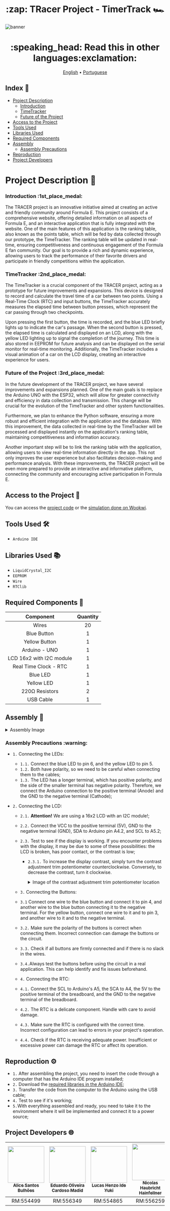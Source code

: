 <h1 align="center">:zap: TRacer Project - TimerTrack 🏎</h1> 

![banner](https://github.com/L-A-N-E/CP2_Edge_1SEM/assets/153787379/132308ff-27a0-45e7-8323-80d9103f2390)

<h1 align="center"> :speaking_head: Read this in other languages:exclamation:</h1>

<p align="center">
<a href="README-en.md" align="center">English</a> •
<a href="README.md" align="center">Portuguese</a> 
</p>
  
## Index :memo:

* [Project Description](#project-description-memo)
   * [Introduction](#introduction-1st_place_medal)
   * [TimeTracker](#timetracker-2nd_place_medal)
   * [Future of the Project](#future-of-the-project-3rd_place_medal)
* [Access to the Project](#access-to-the-project-file_folder)
* [Tools Used](#tools-used-hammer_and_wrench)
* [Libraries Used](#libraries-used-books)
* [Required Components](#required-components-toolbox)
* [Assembly](#assembly-wrench)
   * [Assembly Precautions](#assembly-precautions-warning)
* [Reproduction](#reproduction-gear)
* [Project Developers](#project-developers-globe_with_meridians)

# Project Description :memo:

<h3>Introduction :1st_place_medal:</h3>
<p>
The TRACER project is an innovative initiative aimed at creating an active and friendly community around Formula E.
This project consists of a comprehensive website, offering detailed information on all aspects of Formula E,
and an interactive application that is fully integrated with the website. One of the main features of this
application is the ranking table, also known as the points table, which will be fed by data collected through
our prototype, the TimeTracker. The ranking table will be updated in real-time, ensuring competitiveness 
and continuous engagement of the Formula E fan community. Our goal is to provide a rich and dynamic experience,
allowing users to track the performance of their favorite drivers and participate in friendly competitions within
the application.
</p>

<h3>TimeTracker :2nd_place_medal:</h3>
<p>
The TimeTracker is a crucial component of the TRACER project, acting as a prototype for future improvements
and expansions. This device is designed to record and calculate the travel time of a car between two points.
Using a Real-Time Clock (RTC) and input buttons, the TimeTracker accurately measures the elapsed time between
button presses, which represent the car passing through two checkpoints.
  
Upon pressing the first button, the time is recorded, and the blue LED briefly lights up to indicate the car's passage.
When the second button is pressed, the elapsed time is calculated and displayed on an LCD, along with the yellow
LED lighting up to signal the completion of the journey. This time is also stored in EEPROM for future analysis and
can be displayed on the serial monitor for real-time monitoring. Additionally, the TimeTracker includes a visual
animation of a car on the LCD display, creating an interactive experience for users.
</p>

<h3>Future of the Project :3rd_place_medal:</h3>
<p>
In the future development of the TRACER project, we have several improvements and expansions planned. One of the main
goals is to replace the Arduino UNO with the ESP32, which will allow for greater connectivity and efficiency in data
collection and transmission. This change will be crucial for the evolution of the TimeTracker and other system
functionalities.
  
Furthermore, we plan to enhance the Python software, ensuring a more robust and efficient integration with the
application and the database. With this improvement, the data collected in real-time by the TimeTracker will be
processed and displayed instantly on the application's ranking table, maintaining competitiveness and information
accuracy. 

Another important step will be to link the ranking table with the application, allowing users to view 
real-time information directly in the app. This not only improves the user experience but also facilitates
decision-making and performance analysis. With these improvements, the TRACER project will be even more prepared
to provide an interactive and informative platform, connecting the community and encouraging active 
participation in Formula E.

</p>

## Access to the Project :file_folder:

You can access the [project code](code/timer_tracker_en.cpp) or the [simulation done on Wookwi](https://wokwi.com/projects/400350008278588417).

## Tools Used :hammer_and_wrench:

- `Arduino IDE`

## Libraries Used :books:

- ``LiquidCrystal_I2C``
- ``EEPROM``
- ``Wire``
- ``RTClib``

## Required Components :toolbox:

|   Component    |  Quantity  |
|:--------------:|:----------:|
|      Wires     |     20     |
|   Blue Button   |     1      |
| Yellow Button  |     1      |
| Arduino - UNO  |     1      |
| LCD 16x2 with I2C module |     1      |
| Real Time Clock - RTC |     1     |
|    Blue LED    |     1     |
|  Yellow LED   |     1     |
| 220Ω Resistors |     2     |
|   USB Cable    |     1     |

## Assembly :wrench:

<details>
  <summary>Assembly Image</summary>
  <img src="https://github.com/L-A-N-E/Edge-TimerTrack/assets/163866552/934638a8-2f9f-4f49-be11-f24e9d5d6e1d"
    alt="assembly-image">
</details>

<h3>Assembly Precautions :warning:</h3>

- ``1.`` Connecting the LEDs:
   - ``1.1.`` Connect the blue LED to pin 6, and the yellow LED to pin 5.
   - ``1.2.`` Both have polarity, so we need to be careful when connecting them to the cables;
   - ``1.3.`` The LED has a longer terminal, which has positive polarity, and the side of the smaller
      terminal has negative polarity. Therefore, we connect the Arduino connection to the positive terminal
      (Anode) and the GND to the negative terminal (Cathode);

- ``2.`` Connecting the LCD:
  - ``2.1.`` **Attention!** We are using a 16x2 LCD with an I2C module!;
  - ``2.2.`` Connect the VCC to the positive terminal (5V), GND to the negative terminal (GND),
     SDA to Arduino pin A4.2, and SCL to A5.2;
  - ``2.3.`` Test to see if the display is working. If you encounter problems with the display,
     it may be due to some of these possibilities: the LCD is broken, has poor contact, or the contrast is low;
    - ``2.3.1.`` To increase the display contrast, simply turn the contrast adjustment trim potentiometer
       counterclockwise. Conversely, to decrease the contrast, turn it clockwise.

      <details>
        <summary>Image of the contrast adjustment trim potentiometer location</summary>
        <img src="https://github.com/L-A-N-E/CP2_Edge_1SEM/assets/101829188/50648d65-2402-4508-a47d-1d38bbf663e5"
          alt="DHT11 Terminals">
      </details>

  - ``3.`` Connecting the Buttons:
  - ``3.1`` Connect one wire to the blue button and connect it to pin 4, and another wire to the blue button connecting
    it to the negative terminal. For the yellow button, connect one wire to it and to pin 3,
    and another wire to it and to the negative terminal. 
  - ``3.2.`` Make sure the polarity of the buttons is correct when connecting them.
     Incorrect connection can damage the buttons or the circuit.
  - ``3.3.`` Check if all buttons are firmly connected and if there is no slack in the wires.
  - ``3.4.``Always test the buttons before using the circuit in a real application.
     This can help identify and fix issues beforehand.

  - ``4.`` Connecting the RTC:
  - ``4.1.`` Connect the SCL to Arduino's A5, the SCA to A4, the 5V to the positive terminal of the breadboard,
     and the GND to the negative terminal of the breadboard.
  - ``4.2.`` The RTC is a delicate component. Handle with care to avoid damage.
  - ``4.3.`` Make sure the RTC is configured with the correct time. Incorrect configuration can lead to errors
     in your project's operation.
  - ``4.4.`` Check if the RTC is receiving adequate power. Insufficient or excessive power can damage the RTC
     or affect its operation.

## Reproduction :gear:

- ``1.`` After assembling the project, you need to insert the code through a computer that has the Arduino IDE
   program installed;
- ``2.`` Download the [required libraries in the Arduino IDE](#libraries-used-books); 
- ``3.`` Transfer the code from the computer to the Arduino using the USB cable;
- ``4.`` Test to see if it's working;
- ``5.``With everything assembled and ready, you need to take it to the environment where it will be implemented
   and connect it to a power source;

## Project Developers :globe_with_meridians:

| [<img src="https://avatars.githubusercontent.com/u/101829188?v=4" width=115><br><sub>Alice Santos Bulhões</sub>](https://github.com/AliceSBulhoes) |  [<img src="https://avatars.githubusercontent.com/u/163866552?v=4" width=115><br><sub>Eduardo Oliveira Cardoso Madid</sub>](https://github.com/EduardoMadid) |  [<img src="https://media.licdn.com/dms/image/D5603AQF59776BVSUSg/profile-displayphoto-shrink_800_800/0/1697337839569?e=1723680000&v=beta&t=YkJsytMw1CG6PAHW1B371ZOdpjAAh0rWPrXhXnDMCw4" width=115><br><sub>Lucas Henzo Ide Yuki</sub>](https://github.com/LucasYuki1) | [<img src="https://avatars.githubusercontent.com/u/153787379?v=4" width=115><br><sub>Nicolas Haubricht Hainfellner</sub>](https://github.com/NicolasHaubricht) |
| :---: | :---: | :---: | :---: |
| RM:554499 | RM:556349 | RM:554865 | RM:556259 |

